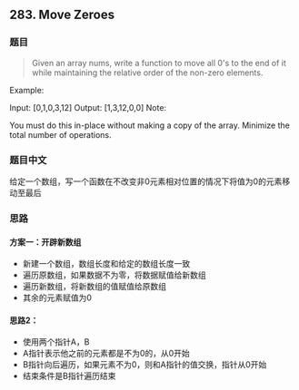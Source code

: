 ## 283. Move Zeroes

### 题目

> Given an array nums, write a function to move all 0's to the end of it while 
> maintaining the relative order of the non-zero elements.

Example:

Input: [0,1,0,3,12]
Output: [1,3,12,0,0]
Note:

You must do this in-place without making a copy of the array.
Minimize the total number of operations.

### 题目中文

给定一个数组，写一个函数在不改变非0元素相对位置的情况下将值为0的元素移动至最后


### 思路

#### 方案一：开辟新数组

- 新建一个数组，数组长度和给定的数组长度一致
- 遍历原数组，如果数据不为零，将数据赋值给新数组
- 遍历新数组，将新数组的值赋值给原数组
- 其余的元素赋值为0


#### 思路2：

- 使用两个指针A，B
- A指针表示他之前的元素都是不为0的，从0开始
- B指针向后遍历，如果元素不为0，则和A指针的值交换，指针从0开始
- 结束条件是B指针遍历结束